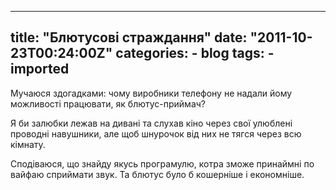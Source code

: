 
---
title: "Блютусові страждання"
date: "2011-10-23T00:24:00Z"
categories:
    - blog
tags:
    - imported
---

Мучаюся здогадками: чому виробники телефону не надали йому можливості працювати, як блютус\-приймач?  

Я би залюбки лежав на дивані та слухав кіно через свої улюблені проводні навушники, але щоб шнурочок від них не тягся через всю кімнату.  

  

Сподіваюся, що знайду якусь програмулю, котра зможе принаймні по вайфаю сприймати звук. Та блютус було б кошерніше і економніше.
